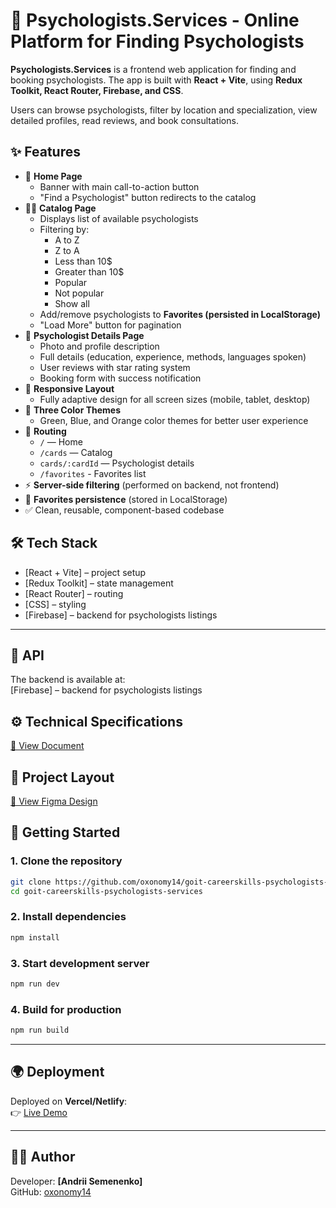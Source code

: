 
# 🧠 Psychologists.Services - Online Platform for Finding Psychologists

**Psychologists.Services** is a frontend web application for finding and booking psychologists.
The app is built with **React + Vite**, using **Redux Toolkit, React Router, Firebase, and CSS**.

Users can browse psychologists, filter by location and specialization, view detailed profiles, read reviews, and book consultations.

## ✨ Features

- 📌 **Home Page**
  - Banner with main call-to-action button
  - "Find a Psychologist" button redirects to the catalog
- 🧑‍⚕️ **Catalog Page**
  - Displays list of available psychologists
  - Filtering by:
    - A to Z
    - Z to A
    - Less than 10$
    - Greater than 10$
    - Popular
    - Not popular
    - Show all
  - Add/remove psychologists to **Favorites (persisted in LocalStorage)**
  - "Load More" button for pagination
- 📄 **Psychologist Details Page**
  - Photo and profile description
  - Full details (education, experience, methods, languages spoken)
  - User reviews with star rating system
  - Booking form with success notification
- 📱 **Responsive Layout**
  - Fully adaptive design for all screen sizes (mobile, tablet, desktop)
- 🎨 **Three Color Themes**
  - Green, Blue, and Orange color themes for better user experience
- 🔀 **Routing**
  - `/` — Home
  - `/cards` — Catalog
  - `cards/:cardId` — Psychologist details
  - `/favorites` - Favorites list
- ⚡ **Server-side filtering** (performed on backend, not frontend)
- 💾 **Favorites persistence** (stored in LocalStorage)
- ✅ Clean, reusable, component-based codebase

## 🛠️ Tech Stack

- [React + Vite] – project setup
- [Redux Toolkit] – state management
- [React Router] – routing
- [CSS] – styling
- [Firebase] – backend for psychologists listings

---

## 📡 API

The backend is available at:  
[Firebase] – backend for psychologists listings

## ⚙️ Technical Specifications

[📄 View Document](https://docs.google.com/document/d/1PrTxBn6HQbb0Oz17g5_zvyLGIOZg0TIP3HPaEEp6ZLs/edit?tab=t.0)

## 🎨 Project Layout

[🧩 View Figma Design](https://www.figma.com/file/I5vjNb0NsJOpQRnRpMloSY/Psychologists.Services?type=design&node-id=0-1&mode=design&t=4zfT2zFANRbp1fCK-0)


## 🚀 Getting Started

### 1. Clone the repository

```bash
git clone https://github.com/oxonomy14/goit-careerskills-psychologists-services.git
cd goit-careerskills-psychologists-services
```

### 2. Install dependencies

```bash
npm install
```

### 3. Start development server

```bash
npm run dev
```

### 4. Build for production

```bash
npm run build
```

---

## 🌍 Deployment

Deployed on **Vercel/Netlify**:  
👉 [Live Demo](https://goit-careerskills-psychologists-git-728609-oxonomy14s-projects.vercel.app/)

---

## 👨‍💻 Author

Developer: **[Andrii Semenenko]**  
GitHub: [oxonomy14](https://github.com/oxonomy14)